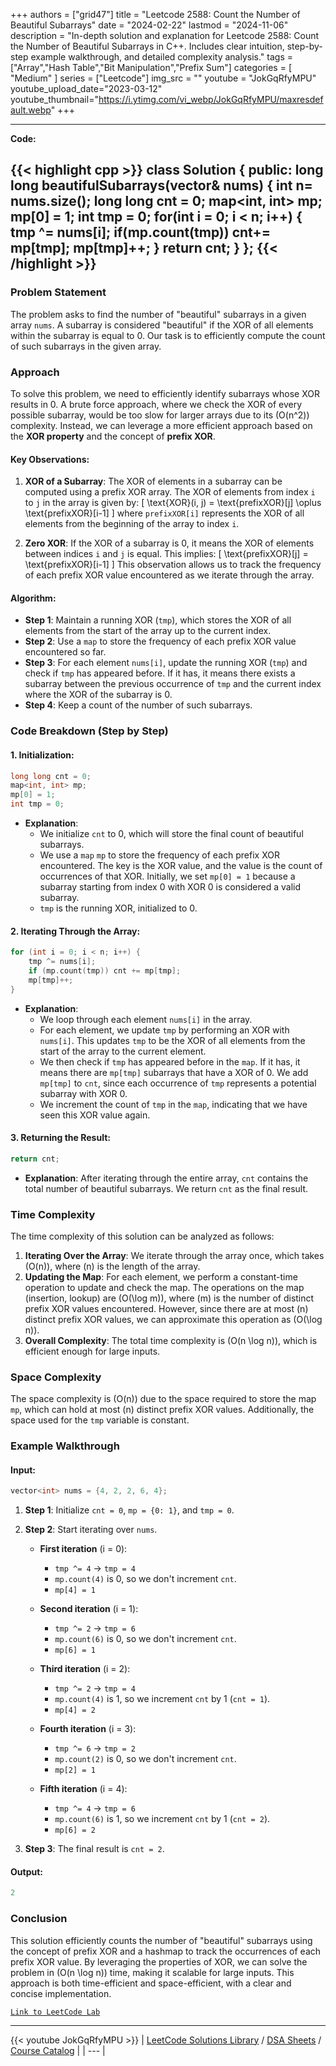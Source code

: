 
+++
authors = ["grid47"]
title = "Leetcode 2588: Count the Number of Beautiful Subarrays"
date = "2024-02-22"
lastmod = "2024-11-06"
description = "In-depth solution and explanation for Leetcode 2588: Count the Number of Beautiful Subarrays in C++. Includes clear intuition, step-by-step example walkthrough, and detailed complexity analysis."
tags = ["Array","Hash Table","Bit Manipulation","Prefix Sum"]
categories = [
    "Medium"
]
series = ["Leetcode"]
img_src = ""
youtube = "JokGqRfyMPU"
youtube_upload_date="2023-03-12"
youtube_thumbnail="https://i.ytimg.com/vi_webp/JokGqRfyMPU/maxresdefault.webp"
+++



---
**Code:**

{{< highlight cpp >}}
class Solution {
public:
    long long beautifulSubarrays(vector<int>& nums) {
        int n= nums.size();
        long long cnt = 0;
        map<int, int> mp;
        mp[0] = 1;
        int tmp = 0;
        for(int i = 0; i < n; i++) {
            tmp ^= nums[i];
            if(mp.count(tmp)) cnt+= mp[tmp];
            mp[tmp]++;
        }
        return cnt;
    }
};
{{< /highlight >}}
---

### Problem Statement

The problem asks to find the number of "beautiful" subarrays in a given array `nums`. A subarray is considered "beautiful" if the XOR of all elements within the subarray is equal to 0. Our task is to efficiently compute the count of such subarrays in the given array.

### Approach

To solve this problem, we need to efficiently identify subarrays whose XOR results in 0. A brute force approach, where we check the XOR of every possible subarray, would be too slow for larger arrays due to its \(O(n^2)\) complexity. Instead, we can leverage a more efficient approach based on the **XOR property** and the concept of **prefix XOR**.

#### Key Observations:
1. **XOR of a Subarray**: The XOR of elements in a subarray can be computed using a prefix XOR array. The XOR of elements from index `i` to `j` in the array is given by:
   \[
   \text{XOR}(i, j) = \text{prefixXOR}[j] \oplus \text{prefixXOR}[i-1]
   \]
   where `prefixXOR[i]` represents the XOR of all elements from the beginning of the array to index `i`.

2. **Zero XOR**: If the XOR of a subarray is 0, it means the XOR of elements between indices `i` and `j` is equal. This implies:
   \[
   \text{prefixXOR}[j] = \text{prefixXOR}[i-1]
   \]
   This observation allows us to track the frequency of each prefix XOR value encountered as we iterate through the array.

#### Algorithm:
- **Step 1**: Maintain a running XOR (`tmp`), which stores the XOR of all elements from the start of the array up to the current index.
- **Step 2**: Use a `map` to store the frequency of each prefix XOR value encountered so far.
- **Step 3**: For each element `nums[i]`, update the running XOR (`tmp`) and check if `tmp` has appeared before. If it has, it means there exists a subarray between the previous occurrence of `tmp` and the current index where the XOR of the subarray is 0.
- **Step 4**: Keep a count of the number of such subarrays.

### Code Breakdown (Step by Step)

#### 1. **Initialization**:
```cpp
long long cnt = 0;
map<int, int> mp;
mp[0] = 1;
int tmp = 0;
```
- **Explanation**: 
  - We initialize `cnt` to 0, which will store the final count of beautiful subarrays.
  - We use a `map` `mp` to store the frequency of each prefix XOR encountered. The key is the XOR value, and the value is the count of occurrences of that XOR. Initially, we set `mp[0] = 1` because a subarray starting from index 0 with XOR 0 is considered a valid subarray.
  - `tmp` is the running XOR, initialized to 0.

#### 2. **Iterating Through the Array**:
```cpp
for (int i = 0; i < n; i++) {
    tmp ^= nums[i];
    if (mp.count(tmp)) cnt += mp[tmp];
    mp[tmp]++;
}
```
- **Explanation**:
  - We loop through each element `nums[i]` in the array.
  - For each element, we update `tmp` by performing an XOR with `nums[i]`. This updates `tmp` to be the XOR of all elements from the start of the array to the current element.
  - We then check if `tmp` has appeared before in the `map`. If it has, it means there are `mp[tmp]` subarrays that have a XOR of 0. We add `mp[tmp]` to `cnt`, since each occurrence of `tmp` represents a potential subarray with XOR 0.
  - We increment the count of `tmp` in the `map`, indicating that we have seen this XOR value again.

#### 3. **Returning the Result**:
```cpp
return cnt;
```
- **Explanation**: After iterating through the entire array, `cnt` contains the total number of beautiful subarrays. We return `cnt` as the final result.

### Time Complexity

The time complexity of this solution can be analyzed as follows:
1. **Iterating Over the Array**: We iterate through the array once, which takes \(O(n)\), where \(n\) is the length of the array.
2. **Updating the Map**: For each element, we perform a constant-time operation to update and check the map. The operations on the map (insertion, lookup) are \(O(\log m)\), where \(m\) is the number of distinct prefix XOR values encountered. However, since there are at most \(n\) distinct prefix XOR values, we can approximate this operation as \(O(\log n)\).
3. **Overall Complexity**: The total time complexity is \(O(n \log n)\), which is efficient enough for large inputs.

### Space Complexity

The space complexity is \(O(n)\) due to the space required to store the map `mp`, which can hold at most \(n\) distinct prefix XOR values. Additionally, the space used for the `tmp` variable is constant.

### Example Walkthrough

#### Input:
```cpp
vector<int> nums = {4, 2, 2, 6, 4};
```

1. **Step 1**: Initialize `cnt = 0`, `mp = {0: 1}`, and `tmp = 0`.
2. **Step 2**: Start iterating over `nums`.
   - **First iteration** (i = 0): 
     - `tmp ^= 4` → `tmp = 4`
     - `mp.count(4)` is 0, so we don't increment `cnt`.
     - `mp[4] = 1`
   
   - **Second iteration** (i = 1):
     - `tmp ^= 2` → `tmp = 6`
     - `mp.count(6)` is 0, so we don't increment `cnt`.
     - `mp[6] = 1`
   
   - **Third iteration** (i = 2):
     - `tmp ^= 2` → `tmp = 4`
     - `mp.count(4)` is 1, so we increment `cnt` by 1 (`cnt = 1`).
     - `mp[4] = 2`
   
   - **Fourth iteration** (i = 3):
     - `tmp ^= 6` → `tmp = 2`
     - `mp.count(2)` is 0, so we don't increment `cnt`.
     - `mp[2] = 1`
   
   - **Fifth iteration** (i = 4):
     - `tmp ^= 4` → `tmp = 6`
     - `mp.count(6)` is 1, so we increment `cnt` by 1 (`cnt = 2`).
     - `mp[6] = 2`

3. **Step 3**: The final result is `cnt = 2`.

#### Output:
```cpp
2
```

### Conclusion

This solution efficiently counts the number of "beautiful" subarrays using the concept of prefix XOR and a hashmap to track the occurrences of each prefix XOR value. By leveraging the properties of XOR, we can solve the problem in \(O(n \log n)\) time, making it scalable for large inputs. This approach is both time-efficient and space-efficient, with a clear and concise implementation.

[`Link to LeetCode Lab`](https://leetcode.com/problems/count-the-number-of-beautiful-subarrays/description/)

---
{{< youtube JokGqRfyMPU >}}
| [LeetCode Solutions Library](https://grid47.xyz/leetcode/) / [DSA Sheets](https://grid47.xyz/sheets/) / [Course Catalog](https://grid47.xyz/courses/) |
| --- |

